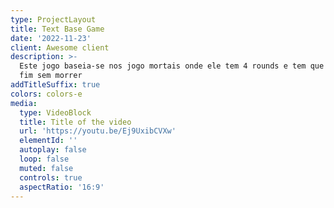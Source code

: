 ```yaml
---
type: ProjectLayout
title: Text Base Game
date: '2022-11-23'
client: Awesome client
description: >-
  Este jogo baseia-se nos jogo mortais onde ele tem 4 rounds e tem que chegar ao
  fim sem morrer
addTitleSuffix: true
colors: colors-e
media:
  type: VideoBlock
  title: Title of the video
  url: 'https://youtu.be/Ej9UxibCVXw'
  elementId: ''
  autoplay: false
  loop: false
  muted: false
  controls: true
  aspectRatio: '16:9'
---
```


